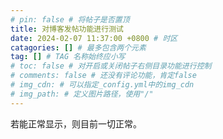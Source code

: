 ```yaml
---
# pin: false # 将帖子是否置顶
title: 对博客发帖功能进行测试
date: 2024-02-07 11:37:00 +0800 # 时区
catagories: [] # 最多包含两个元素
tag: [] # TAG 名称始终应小写
# toc: false # 对开启或关闭帖子右侧目录功能进行控制
# comments: false # 还没有评论功能，肯定false
# img_cdn: # 可以指定_config.yml中的img_cdn
# img_path: # 定义图片路径，使用"/"
---
```

若能正常显示，则目前一切正常。